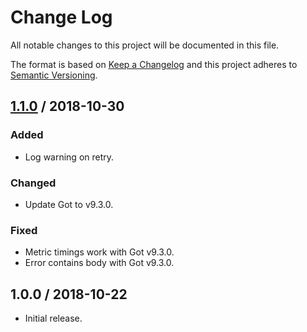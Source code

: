# Change Log

All notable changes to this project will be documented in this file.

The format is based on [Keep a Changelog](https://keepachangelog.com/)
and this project adheres to [Semantic Versioning](https://semver.org/).

## [1.1.0] / 2018-10-30

### Added

- Log warning on retry.

### Changed

- Update Got to v9.3.0.

### Fixed

- Metric timings work with Got v9.3.0.
- Error contains body with Got v9.3.0.

## 1.0.0 / 2018-10-22

- Initial release.

[Unreleased]: https://github.com/meltwater/mlabs-http/compare/v1.1.0...HEAD
[1.1.0]: https://github.com/meltwater/mlabs-http/compare/v1.0.0...v1.1.0
